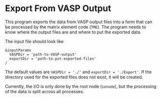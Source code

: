 # Export From VASP Output

This program exports the data from VASP output files into a form that can be processed by the matrix element code (`TME`). The program needs to know where the output files are and where to put the exported data.

The input file should look like
```
&inputParams
  VASPDir = 'path-to-VASP-output'
  exportDir = 'path-to-put-exported-files'
/
```

The default values are `VASPDir = './'` and `exportDir = './Export'`. If the directory used for the exported files does not exist, it will be created.

Currently, the I/O is only done by the root node (`ionode`), but the processing of the data is split across all processes.
